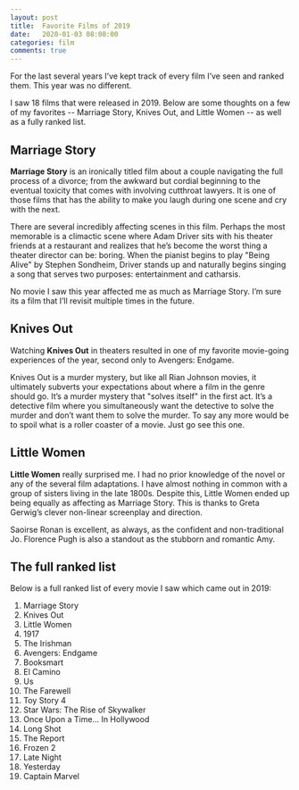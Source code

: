 ```yaml
---
layout: post
title:  Favorite Films of 2019
date:   2020-01-03 08:00:00
categories: film
comments: true
---
```


For the last several years I’ve kept track of every film I’ve seen and ranked them. This year was no different.

I saw 18 films that were released in 2019. Below are some thoughts on a few of my favorites -- Marriage Story, Knives Out, and Little Women -- as well as a fully ranked list.

## Marriage Story

**Marriage Story** is an ironically titled film about a couple navigating the full process of a divorce; from the awkward but cordial beginning to the eventual toxicity that comes with involving cutthroat lawyers. It is one of those films that has the ability to make you laugh during one scene and cry with the next.

There are several incredibly affecting scenes in this film. Perhaps the most memorable is a climactic scene where Adam Driver sits with his theater friends at a restaurant and realizes that he’s become the worst thing a theater director can be: boring. When the pianist begins to play "Being Alive" by Stephen Sondheim, Driver stands up and naturally begins singing a song that serves two purposes: entertainment and catharsis.

No movie I saw this year affected me as much as Marriage Story. I’m sure its a film that I’ll revisit multiple times in the future.

## Knives Out

Watching **Knives Out** in theaters resulted in one of my favorite movie-going experiences of the year, second only to Avengers: Endgame.

Knives Out is a murder mystery, but like all Rian Johnson movies, it ultimately subverts your expectations about where a film in the genre should go. It’s a murder mystery that "solves itself" in the first act. It’s a detective film where you simultaneously want the detective to solve the murder and don’t want them to solve the murder. To say any more would be to spoil what is a roller coaster of a movie. Just go see this one.

## Little Women

**Little Women** really surprised me. I had no prior knowledge of the novel or any of the several film adaptations. I have almost nothing in common with a group of sisters living in the late 1800s. Despite this, Little Women ended up being equally as affecting as Marriage Story. This is thanks to Greta Gerwig’s clever non-linear screenplay and direction.

Saoirse Ronan is excellent, as always, as the confident and non-traditional Jo. Florence Pugh is also a standout as the stubborn and romantic Amy.

## The full ranked list

Below is a full ranked list of every movie I saw which came out in 2019:

1. Marriage Story
2. Knives Out
3. Little Women
4. 1917
5. The Irishman
6. Avengers: Endgame
7. Booksmart
8. El Camino
9. Us
10. The Farewell
11. Toy Story 4
12. Star Wars: The Rise of Skywalker
13. Once Upon a Time... In Hollywood
14. Long Shot
15. The Report
16. Frozen 2
17. Late Night
18. Yesterday
19. Captain Marvel
